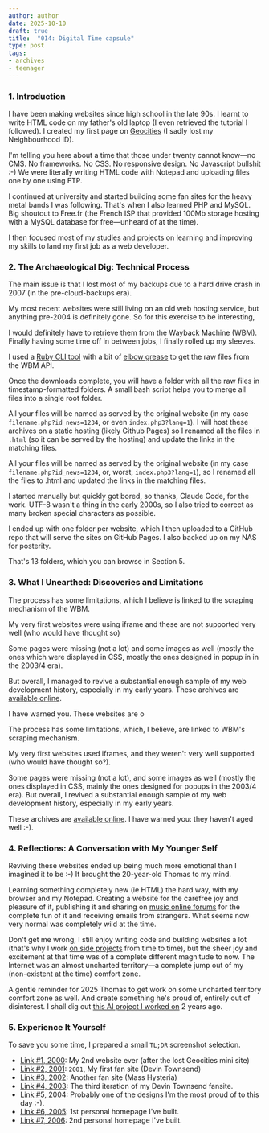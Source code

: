 ```yaml
---
author: author
date: 2025-10-10
draft: true
title:  "014: Digital Time capsule"
type: post
tags: 
- archives
- teenager
---
```


### 1. Introduction
I have been making websites since high school in the late 90s. I learnt to write HTML code on my father's old laptop (I even retrieved the tutorial I followed). I created my first page on [Geocities](https://en.wikipedia.org/wiki/GeoCities) (I sadly lost my Neighbourhood ID).

I'm telling you here about a time that those under twenty cannot know—no CMS. No frameworks. No CSS. No responsive design. No Javascript bullshit :-) We were literally writing HTML code with Notepad and uploading files one by one using FTP.

I continued at university and started building some fan sites for the heavy metal bands I was following. That's when I also learned PHP and MySQL. Big shoutout to Free.fr (the French ISP that provided 100Mb storage hosting with a MySQL database for free—unheard of at the time).

I then focused most of my studies and projects on learning and improving my skills to land my first job as a web developer.

### 2. The Archaeological Dig: Technical Process
The main issue is that I lost most of my backups due to a hard drive crash in 2007 (in the pre-cloud-backups era).

My most recent websites were still living on an old web hosting service, but anything pre-2004 is definitely gone. So for this exercise to be interesting, 

I would definitely have to retrieve them from the Wayback Machine (WBM).
Finally having some time off in between jobs, I finally rolled up my sleeves.

I used a [Ruby CLI tool](https://github.com/StrawberryMaster/wayback-machine-downloader) with a bit of [elbow grease](https://github.com/StrawberryMaster/wayback-machine-downloader?tab=readme-ov-file#ssl-certificate-errors) to get the raw files from the WBM API.

Once the downloads complete, you will have a folder with all the raw files in timestamp-formatted folders. A small bash script helps you to merge all files into a single root folder.

All your files will be named as served by the original website (in my case `filename.php?id_news=1234`, or even `index.php3?lang=1`). I will host these archives on a static hosting (likely Github Pages) so I renamed all the files in `.html` (so it can be served by the hosting) and update the links in the matching files.

All your files will be named as served by the original website (in my case `filename.php?id_news=1234`, or, worst, `index.php3?lang=1`), so I renamed all the files to .html  and updated the links in the matching files.

I started manually but quickly got bored, so thanks, Claude Code, for the work.
UTF-8 wasn't a thing in the early 2000s, so I also tried to correct as many broken special characters as possible.

I ended up with one folder per website, which I then uploaded to a GitHub repo 
that will serve the sites on GitHub Pages. I also backed up on my NAS for posterity. 

That's 13 folders, which you can browse in Section 5.

### 3. What I Unearthed: Discoveries and Limitations
The process has some limitations, which I believe is linked to the scraping mechanism of the WBM. 

My very first websites were using iframe and these are not supported very well (who would have thought so)

Some pages were missing (not a lot) and some images as well (mostly the ones which were displayed in CSS, mostly the ones designed in popup in in the 2003/4 era). 

But overall, I managed to revive a substantial enough sample of my web development history, especially in my early years. These archives are [available online](http://archives.followtheway.info).

I have warned you. These websites are o


The process has some limitations, which, I believe, are linked to WBM's scraping mechanism.

My very first websites used iframes, and they weren't very well supported (who would have thought so?).

Some pages were missing (not a lot), and some images as well (mostly the ones displayed in CSS, mainly the ones designed for popups in the 2003/4 era).
But overall, I revived a substantial enough sample of my web development history, especially in my early years. 

These archives are [available online](http://archives.followtheway.info). I have warned you: they haven't aged well :-).


### 4. Reflections: A Conversation with My Younger Self
Reviving these websites ended up being much more emotional than I imagined it to be :-) It brought the 20-year-old Thomas to my mind. 

Learning something completely new (ie HTML) the hard way, with my browser and my Notepad. Creating a website for the carefree joy and pleasure of it, publishing it and sharing on [music online forums](https://www.freshnewsound.org/p/this-weeks-playlist-63-guest-feature) for the complete fun of it and receiving emails from strangers. What seems now very normal was completely wild at the time.

Don't get me wrong, I still enjoy writing code and building websites a lot (that's why I work [on side projects](https://notsaved.org/2022/01/01/010-on-side-projects/) from time to time), but the sheer joy and excitement at that time was of a complete different magnitude to now. The Internet was an almost uncharted territory—a complete jump out of my (non-existent at the time) comfort zone.

A gentle reminder for 2025 Thomas to get work on some uncharted territory comfort zone as well. And create something he's proud of, entirely out of disinterest. I shall dig out [this AI project I worked on](https://notsaved.org/tags/echochamber-ai/) 2 years ago.


### 5. Experience It Yourself
To save you some time, I prepared a small `TL;DR` screenshot selection.

* [Link #1, 2000](/images/thoomis.png): My 2nd website ever (after the lost Geocities mini site)
* [Link #2, 2001](/images/pwb1.png): `2001`, My first fan site (Devin Townsend) 
* [Link #3, 2002](/images/c2m1.png): Another fan site (Mass Hysteria)
* [Link #4, 2003](/images/pwb3.png): The third iteration of my Devin Townsend fansite.
* [Link #5, 2004](/images/pwb4.png): Probably one of the designs I'm the most proud of to this day :-).
* [Link #6, 2005](/images/cla.png): 1st personal homepage I've built.
* [Link #7, 2006](/images/ftw): 2nd personal homepage I've built.